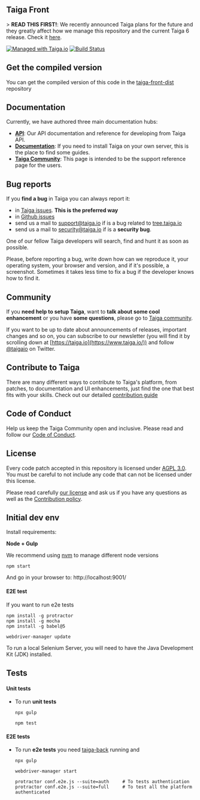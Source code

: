 ## Taiga Front

&gt; **READ THIS FIRST!**: We recently announced Taiga plans for the future and they greatly affect how we manage this repository and the current Taiga 6 release. Check it [here](https://blog.taiga.io/announcing_taiganext.html).

[![Managed with Taiga.io](https://img.shields.io/badge/managed%20with-TAIGA.io-709f14.svg)](https://tree.taiga.io/project/taiga/ "Managed with Taiga.io")
[![Build Status](https://img.shields.io/travis/taigaio/taiga-front.svg)](https://travis-ci.org/taigaio/taiga-front "Build Status")

## Get the compiled version

You can get the compiled version of this code in the
[taiga-front-dist](http://github.com/taigaio/taiga-front-dist) repository

## Documentation

Currently, we have authored three main documentation hubs:

-   **[API](https://docs.taiga.io/api.html)**: Our API documentation and reference for developing from Taiga API.
-   **[Documentation](https://docs.taiga.io/)**: If you need to install Taiga on your own server, this is the place to find some guides.
-   **[Taiga Community](https://community.taiga.io/)**: This page is intended to be the support reference page for the users.

## Bug reports

If you **find a bug** in Taiga you can always report it:

-   in [Taiga issues](https://tree.taiga.io/project/taiga/issues). **This is the preferred way**
-   in [Github issues](https://github.com/taigaio/taiga-front/issues)
-   send us a mail to support@taiga.io if is a bug related to [tree.taiga.io](https://tree.taiga.io)
-   send us a mail to security@taiga.io if is a **security bug**.

One of our fellow Taiga developers will search, find and hunt it as soon as possible.

Please, before reporting a bug, write down how can we reproduce it, your operating system, your browser and version, and if it's possible, a screenshot. Sometimes it takes less time to fix a bug if the developer knows how to find it.

## Community

If you **need help to setup Taiga**, want to **talk about some cool enhancement** or you have **some questions**, please go to [Taiga community](https://community.taiga.io/).

If you want to be up to date about announcements of releases, important changes and so on, you can subscribe to our newsletter (you will find it by scrolling down at [https://taiga.io](https://www.taiga.io/)) and follow [@taigaio](https://twitter.com/taigaio) on Twitter.

## Contribute to Taiga

There are many different ways to contribute to Taiga's platform, from patches, to documentation and UI enhancements, just find the one that best fits with your skills. Check out our detailed [contribution guide](https://community.taiga.io/t/how-can-i-contribute/159)

## Code of Conduct

Help us keep the Taiga Community open and inclusive. Please read and follow our [Code of Conduct](https://github.com/taigaio/code-of-conduct/blob/main/CODE_OF_CONDUCT.md).

## License

Every code patch accepted in this repository is licensed under [AGPL 3.0](LICENSE). You must be careful to not include any code that can not be licensed under this license.

Please read carefully [our license](LICENSE) and ask us if you have any questions as well as the [Contribution policy](https://github.com/taigaio/taiga-front/blob/main/CONTRIBUTING.md).

## Initial dev env

Install requirements:

**Node + Gulp**

We recommend using [nvm](https://github.com/creationix/nvm) to manage different node versions

```
npm start
```

And go in your browser to: http://localhost:9001/

#### E2E test

If you want to run e2e tests

```
npm install -g protractor
npm install -g mocha
npm install -g babel@5

webdriver-manager update
```

To run a local Selenium Server, you will need to have the Java Development Kit (JDK) installed.

## Tests

#### Unit tests

-   To run **unit tests**

    ```
    npx gulp
    ```

    ```
    npm test
    ```

#### E2E tests

-   To run **e2e tests** you need [taiga-back](https://github.com/taigaio/taiga-back) running and

    ```
    npx gulp
    ```

    ```
    webdriver-manager start
    ```

    ```
    protractor conf.e2e.js --suite=auth     # To tests authentication
    protractor conf.e2e.js --suite=full     # To test all the platform authenticated
    ```
